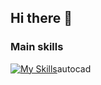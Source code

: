 ## Hi there 👋

### Main skills
[![My Skills](https://skillicons.dev/icons?i=py,java,js,github,git,bash,html,css,django,bootstrap,docker,latex,linux,sqlite,autocad)](https://skillicons.dev)autocad
<!--
**abvrak/abvrak** is a ✨ _special_ ✨ repository because its `README.md` (this file) appears on your GitHub profile.

Here are some ideas to get you started:

- 🔭 I’m currently working on ...
- 🌱 I’m currently learning ...
- 👯 I’m looking to collaborate on ...
- 🤔 I’m looking for help with ...
- 💬 Ask me about ...
- 📫 How to reach me: ...
- 😄 Pronouns: ...
- ⚡ Fun fact: ...
-->
